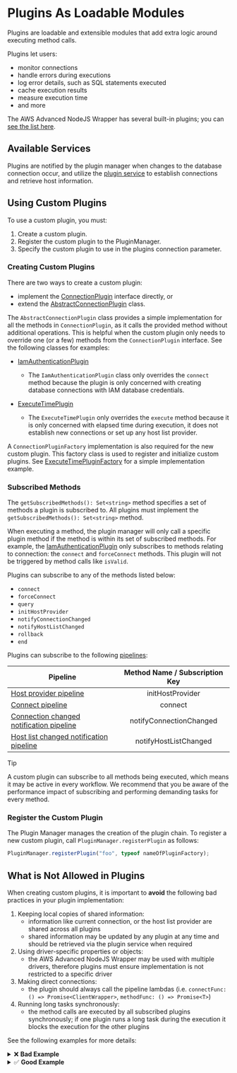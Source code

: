 # Plugins As Loadable Modules

Plugins are loadable and extensible modules that add extra logic around executing method calls.

Plugins let users:

- monitor connections
- handle errors during executions
- log error details, such as SQL statements executed
- cache execution results
- measure execution time
- and more

The AWS Advanced NodeJS Wrapper has several built-in plugins; you can [see the list here](../using-the-nodejs-wrapper/UsingTheNodejsWrapper.md#list-of-available-plugins).

## Available Services

Plugins are notified by the plugin manager when changes to the database connection occur, and utilize the [plugin service](./PluginService.md) to establish connections and retrieve host information.

## Using Custom Plugins

To use a custom plugin, you must:

1. Create a custom plugin.
2. Register the custom plugin to the PluginManager.
3. Specify the custom plugin to use in the plugins connection parameter.

### Creating Custom Plugins

There are two ways to create a custom plugin:

- implement the [ConnectionPlugin](../../common/lib/connection_plugin.ts) interface directly, or
- extend the [AbstractConnectionPlugin](../../common/lib/abstract_connection_plugin.ts) class.

The `AbstractConnectionPlugin` class provides a simple implementation for all the methods in `ConnectionPlugin`,
as it calls the provided method without additional operations. This is helpful when the custom plugin only needs to override one (or a few) methods from the `ConnectionPlugin` interface.
See the following classes for examples:

- [IamAuthenticationPlugin](../../common/lib/authentication/iam_authentication_plugin.ts)

  - The `IamAuthenticationPlugin` class only overrides the `connect` method because the plugin is only concerned with creating
    database connections with IAM database credentials.

- [ExecuteTimePlugin](../../common/lib/plugins/execute_time_plugin.ts)
  - The `ExecuteTimePlugin` only overrides the `execute` method because it is only concerned with elapsed time during execution, it does not establish new connections or set up any host list provider.

A `ConnectionPluginFactory` implementation is also required for the new custom plugin. This factory class is used to register and initialize custom plugins. See [ExecuteTimePluginFactory](../../common/lib/plugins/execute_time_plugin_factory.ts) for a simple implementation example.

### Subscribed Methods

The `getSubscribedMethods(): Set<string>` method specifies a set of methods a plugin is subscribed to. All plugins must implement the `getSubscribedMethods(): Set<string>` method.

When executing a method, the plugin manager will only call a specific plugin method if the method is within its set of subscribed methods. For example, the [IamAuthenticationPlugin](../../common/lib/authentication/iam_authentication_plugin.ts) only subscribes to methods relating to connection: the `connect` and `forceConnect` methods. This plugin will not be triggered by method calls like `isValid`.

Plugins can subscribe to any of the methods listed below:

- `connect`
- `forceConnect`
- `query`
- `initHostProvider`
- `notifyConnectionChanged`
- `notifyHostListChanged`
- `rollback`
- `end`

Plugins can subscribe to the following [pipelines](./Pipelines.md):

| Pipeline                                                                                            | Method Name / Subscription Key |
| --------------------------------------------------------------------------------------------------- | :----------------------------: |
| [Host provider pipeline](./Pipelines.md#host-provider-pipeline)                                     |        initHostProvider        |
| [Connect pipeline](./Pipelines.md#connect-pipeline)                                                 |            connect             |
| [Connection changed notification pipeline](./Pipelines.md#connection-changed-notification-pipeline) |    notifyConnectionChanged     |
| [Host list changed notification pipeline](./Pipelines.md#host-list-changed-notification-pipeline)   |     notifyHostListChanged      |

> [!TIP]
> A custom plugin can subscribe to all methods being executed, which means it may be active in every workflow.
> We recommend that you be aware of the performance impact of subscribing and performing demanding tasks for every method.

### Register the Custom Plugin

The Plugin Manager manages the creation of the plugin chain.
To register a new custom plugin, call `PluginManager.registerPlugin` as follows:

```ts
PluginManager.registerPlugin("foo", typeof nameOfPluginFactory);
```

## What is Not Allowed in Plugins

When creating custom plugins, it is important to **avoid** the following bad practices in your plugin implementation:

1. Keeping local copies of shared information:
   - information like current connection, or the host list provider are shared across all plugins
   - shared information may be updated by any plugin at any time and should be retrieved via the plugin service when required
2. Using driver-specific properties or objects:
   - the AWS Advanced NodeJS Wrapper may be used with multiple drivers, therefore plugins must ensure implementation is not restricted to a specific driver
3. Making direct connections:
   - the plugin should always call the pipeline lambdas (i.e. `connectFunc: () => Promise<ClientWrapper>`, `methodFunc: () => Promise<T>`)
4. Running long tasks synchronously:
   - the method calls are executed by all subscribed plugins synchronously; if one plugin runs a long task during the execution it blocks the execution for the other plugins

See the following examples for more details:

<details><summary>❌ <strong>Bad Example</strong></summary>

```ts
export class BadPlugin extends AbstractConnectionPlugin {
  pluginService: PluginService;
  connectionProviderManager: ConnectionProviderManager;
  properties: Map<string, any>;
  hostListProvider: HostListProvider;

  constructor(pluginService: PluginService, connectionProviderManager: ConnectionProviderManager, properties: Map<string, any>) {
    super();
    this.pluginService = pluginService;
    this.connectionProviderManager = connectionProviderManager;
    this.properties = properties;

    // Bad Practice #1: keeping local copies of items
    // Plugins should not keep local copies of the host list provider, the topology or the connection.
    // Host list provider is kept in the Plugin Service and can be modified by other plugins,
    // therefore it should be retrieved by calling pluginService.getHostListProvider() when it is needed.
    this.hostListProvider = this.pluginService.getHostListProvider();
  }

  override getSubscribedMethods(): Set<string> {
    return new Set<string>(["*"]);
  }

  override async connect<Type>(
    hostInfo: HostInfo,
    properties: Map<string, any>,
    isInitialConnection: boolean,
    connectFunc: () => Promise<ClientWrapper>
  ): Promise<ClientWrapper> {
    // Bad Practice #2: using driver-specific objects.
    // Not all drivers support the same configuration parameters. For instance, while node-postgres supports
    // "connectionTimeoutMillis" as a connection property, node-mysql2 does not, it supports "connectTimeout".
    if (properties.get("connectionTimeoutMillis") == null) {
      properties.set("connectionTimeoutMillis", 60000);
    }

    // Bad Practice #3: Making direct connections
    return await this.connectionProviderManager.getConnectionProvider(hostInfo, properties).connect(hostInfo, this.pluginService, properties);
  }
}
```

</details>

<details><summary>✅ <strong>Good Example</strong></summary>

```ts
export class GoodExample extends AbstractConnectionPlugin {
  pluginService: PluginService;
  properties: Map<string, any>;

  constructor(pluginService: PluginService, properties: Map<string, any>) {
    this.pluginService = pluginService;
    this.properties = properties;
  }

  override getSubscribedMethods(): Set<string> {
    return new Set<string>(["*"]);
  }

  override async execute<Type>(methodName: string, methodFunc: () => Promise<T>, methodArgs: any[]): Promise<T> {
    if (this.pluginService.getHosts().length === 0) {
      // Re-fetch host information if it is empty.
      this.pluginService.forceRefreshHostList();
    }
    return await methodFunc();
  }

  override async connect<Type>(
    hostInfo: HostInfo,
    properties: Map<string, any>,
    isInitialConnection: boolean,
    connectFunc: () => Promise<ClientWrapper>
  ): Promise<ClientWrapper> {
    if (WrapperProperties.USER.get(properties) === null) {
      WrapperProperties.USER.set(properties, "defaultUser");
    }

    return await connectFunc();
  }
}
```

</details>
